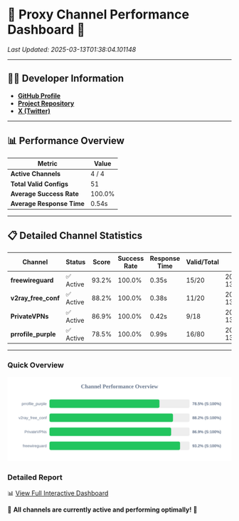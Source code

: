 # 🌟 Proxy Channel Performance Dashboard 🌟

_Last Updated: 2025-03-13T01:38:04.101148_

---

## 👩‍💻 Developer Information

- **[GitHub Profile](https://github.com/4n0nymou3)**  
- **[Project Repository](https://github.com/4n0nymou3/multi-proxy-config-fetcher)**  
- **[X (Twitter)](https://x.com/4n0nymou3)**  

---

## 📊 Performance Overview

| Metric                | Value       |
|-----------------------|-------------|
| **Active Channels**   | 4 / 4       |
| **Total Valid Configs** | 51          |
| **Average Success Rate** | 100.0%      |
| **Average Response Time** | 0.54s       |

---

## 📋 Detailed Channel Statistics

| Channel          | Status     | Score  | Success Rate | Response Time | Valid/Total | Last Success               |
|------------------|------------|--------|--------------|---------------|-------------|----------------------------|
| **freewireguard**  | ✅ Active  | 93.2%  | 100.0% | 0.35s         | 15/20       | 2025-03-13T01:38:04.099321 |
| **v2ray_free_conf**  | ✅ Active  | 88.2%  | 100.0% | 0.38s         | 11/20       | 2025-03-13T01:38:03.264186 |
| **PrivateVPNs**  | ✅ Active  | 86.9%  | 100.0% | 0.42s         | 9/18       | 2025-03-13T01:38:03.719403 |
| **prrofile_purple**  | ✅ Active  | 78.5%  | 100.0% | 0.99s         | 16/80       | 2025-03-13T01:38:02.848399 |

---

### Quick Overview
<div align="center">
  <a href="https://raw.githubusercontent.com/nullluser/NullRepo/refs/heads/main/assets/channel_stats_chart.svg">
    <img src="https://raw.githubusercontent.com/nullluser/NullRepo/refs/heads/main/assets/channel_stats_chart.svg" alt="Source Performance Statistics" width="800">
  </a>
</div>

### Detailed Report
📊 [View Full Interactive Dashboard](https://htmlpreview.github.io/?https://github.com/nullluser/NullRepo/blob/main/assets/performance_report.html)

🎉 **All channels are currently active and performing optimally!** 🎉
